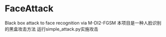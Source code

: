 # FaceAttack
Black box attack to face recognition via M-DI2-FGSM  本项目是一种人脸识别的黑盒攻击方法  运行simple_attack.py实施攻击
